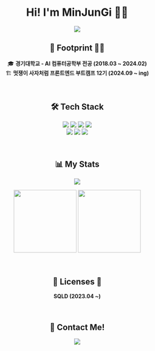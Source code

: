 # <h1 align="center">Hi! I'm MinJunGi 🙋‍♂️</h1>

<p align="center">
  <img src="https://readme-typing-svg.herokuapp.com?font=Fira+Code&weight=600&pause=1000&color=61DAFB&center=true&vCenter=true&width=450&height=50&lines=Frontend+Engineer;Always+learning+new+things!"/>
</p>

<h2 align="center">👣 Footprint 🚶‍♂️</h2>
<p align="center">
  🎓 <b>경기대학교 - AI 컴퓨터공학부 전공 (2018.03 ~ 2024.02)</b><br>
  🏗 <b>멋쟁이 사자처럼 프론트엔드 부트캠프 12기 (2024.09 ~ ing)</b>
</p>
<br>
<h2 align="center">🛠 Tech Stack</h2>
<p align="center">
  <img src="https://img.shields.io/badge/JavaScript-F7DF1E?style=flat&logo=JavaScript&logoColor=black" />
  <img src="https://img.shields.io/badge/TypeScript-007ACC?style=flat&logo=TypeScript&logoColor=white" />
  <img src="https://img.shields.io/badge/React-61DAFB?style=flat&logo=React&logoColor=white" />
  <img src="https://img.shields.io/badge/TailwindCSS-06B6D4?style=flat&logo=TailwindCSS&logoColor=white" />
  <br>
  <img src="https://img.shields.io/badge/HTML5-E34F26?style=flat&logo=html5&logoColor=white" />
  <img src="https://img.shields.io/badge/CSS3-1572B6?style=flat&logo=css3&logoColor=white" />
  <img src="https://img.shields.io/badge/Next.js-000000?style=flat&logo=Next.js&logoColor=white" />
</p>
<br>

<h2 align="center">📊 My Stats</h2>
<p align="center">
  <img src="https://hits.seeyoufarm.com/api/count/incr/badge.svg?url=https%3A%2F%2Fgithub.com%2Fwnsrl7250&count_bg=%2361DAFB&title_bg=%23555555&icon=github.svg&icon_color=%23E7E7E7&title=Github+Views&edge_flat=false"/>
</p>

<p align="center">
  <img src="https://github-readme-stats.vercel.app/api?username=wnsrl7250&show_icons=true&theme=dark" height="165">
  <img src="https://github-readme-stats.vercel.app/api/top-langs/?username=wnsrl7250&layout=compact&theme=dark" height="165">
</p>
<br>
<h2 align="center">📃 Licenses 📜</h2>
<p align="center">
  <b>SQLD (2023.04 ~)</b>
</p>
<br>
<h2 align="center">🚀 Contact Me!</h2>
<p align="center">
    <img src="https://img.shields.io/badge/Gmail-d14836?style=flat&logo=Gmail&logoColor=white&link=mailto:wnsrl7250@gmail.com"/>
</p>
